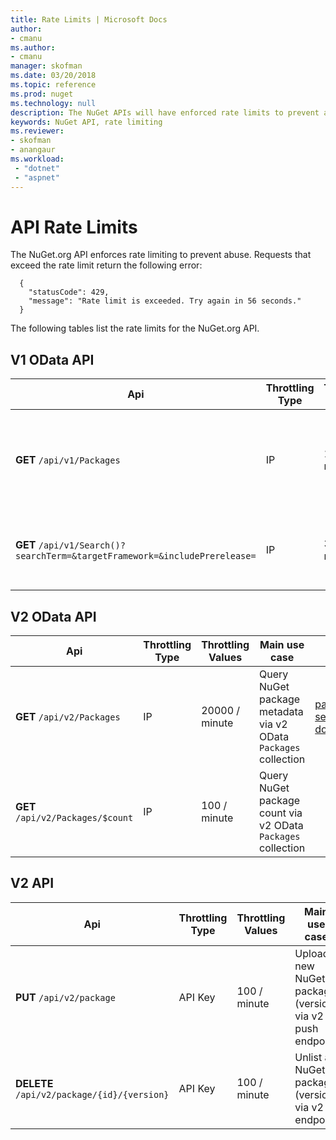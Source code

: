 ```yaml
---
title: Rate Limits | Microsoft Docs
author:
- cmanu
ms.author:
- cmanu
manager: skofman
ms.date: 03/20/2018
ms.topic: reference
ms.prod: nuget
ms.technology: null
description: The NuGet APIs will have enforced rate limits to prevent abuse.
keywords: NuGet API, rate limiting
ms.reviewer:
- skofman
- anangaur
ms.workload: 
 - "dotnet"
 - "aspnet"
---
```


# API Rate Limits

The NuGet.org API enforces rate limiting to prevent abuse. Requests that exceed the rate limit return the following error: 

  ~~~
    {
      "statusCode": 429,
      "message": "Rate limit is exceeded. Try again in 56 seconds."
    }
  ~~~

The following tables list the rate limits for the NuGet.org API.

## V1 OData API

Api | Throttling Type | Throttling Values | Main use case | V3 APIs support
-- | -- | -- | -- | --
**GET** `/api/v1/Packages` | IP | 1000 / minute | Query NuGet package metadata via v1 OData `Packages` collection | [package search documentation](https://docs.microsoft.com/nuget/api/search-query-service-resource)
**GET** `/api/v1/Search()?searchTerm=&targetFramework=&includePrerelease=` | IP | 3000 / minute | Search for NuGet packages via v1 Search endpoint | [package search documentation](https://docs.microsoft.com/nuget/api/search-query-service-resource)

## V2 OData API

Api | Throttling Type | Throttling Values | Main use case | V3 APIs support
-- | -- | -- | -- | --
**GET** `/api/v2/Packages` | IP | 20000 / minute | Query NuGet package metadata via v2 OData `Packages` collection | [package search documentation](https://docs.microsoft.com/nuget/api/search-query-service-resource)
**GET** `/api/v2/Packages/$count` | IP | 100 / minute | Query NuGet package count via v2 OData `Packages` collection | 

## V2 API

Api | Throttling Type | Throttling Values | Main use case 
-- | -- | -- | -- 
**PUT** `/api/v2/package` | API Key | 100 / minute | Upload a new NuGet package (version) via v2 push endpoint 
**DELETE** `/api/v2/package/{id}/{version}` | API Key | 100 / minute | Unlist a NuGet package (version) via v2 endpoint 
